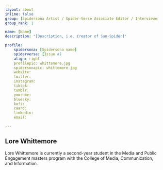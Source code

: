 ```yaml
---
layout: about
inline: false
group: [Spidersona Artist / Spider-Verse Associate Editor / Interviewer]
group_rank: 1

name: [Name]
description: "[Description, i.e. Creator of Sun-Spider]"

profile: 
    spidersona: [Spidersona name]
    spiderverse: [Issue #]
    align: right
    profilepic: whittemore.jpg
    spidersonapic: whittemore.jpg
    website: 
    twitter: 
    instagram: 
    tiktok: 
    tumblr: 
    youtube: 
    bluesky: 
    kofi: 
    caard: 
    linkedin: 
    email: 

---
```


## Lore Whittemore

Lore Whittemore is currently a second-year student in the Media and Public Engagement masters program with the College of Media, Communication, and Information.
